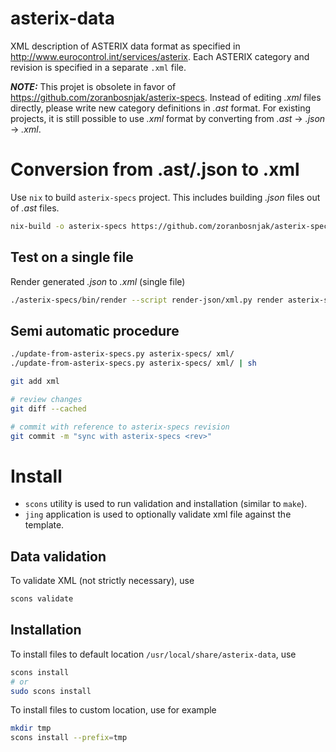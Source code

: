 # asterix-data

XML description of ASTERIX data format as specified in
http://www.eurocontrol.int/services/asterix.
Each ASTERIX category and revision is specified in a separate `.xml` file.

**_NOTE:_** This projet is obsolete in favor of
https://github.com/zoranbosnjak/asterix-specs.
Instead of editing *.xml* files directly, please write new category
definitions in *.ast* format. For existing projects, it is still possible
to use *.xml* format by converting from *.ast* -> *.json* -> *.xml*.

# Conversion from .ast/.json to .xml

Use `nix` to build `asterix-specs` project. This includes building *.json* files out of *.ast* files.

```bash
nix-build -o asterix-specs https://github.com/zoranbosnjak/asterix-specs/archive/master.tar.gz
```

## Test on a single file

Render generated *.json* to *.xml* (single file)

```bash
./asterix-specs/bin/render --script render-json/xml.py render asterix-specs/specs/.../definition.json > xml/catABC_X.Y.xml
```

## Semi automatic procedure

```bash
./update-from-asterix-specs.py asterix-specs/ xml/
./update-from-asterix-specs.py asterix-specs/ xml/ | sh

git add xml

# review changes
git diff --cached

# commit with reference to asterix-specs revision
git commit -m "sync with asterix-specs <rev>"
```

# Install

* `scons` utility is used to run validation and installation (similar to `make`).
* `jing` application is used to optionally validate xml file against the template.

## Data validation

To validate XML (not strictly necessary), use

```bash
scons validate
```

## Installation

To install files to default location `/usr/local/share/asterix-data`, use

```bash
scons install
# or
sudo scons install
```

To install files to custom location, use for example

```bash
mkdir tmp
scons install --prefix=tmp
```

